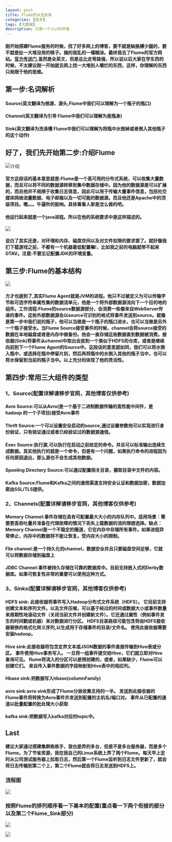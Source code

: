 ```yaml
---
layout: post
title: Flume的从无到有
categories: [技术]
tags: [大数据]
description: 只是一个小小的开端
---
```


#### 刚开始搭建Flume服务的时候，找了好多网上的博客，要不就是缺胳膊少腿的，要不就是扯一大堆没用的犊子。搞的我乱的一塌糊涂。最终我去了Flume的官方网站。[官方传送门](http://flume.apache.org/FlumeUserGuide.html#complex-flows),虽然是全英文，但是总比走弯路强，所以说以后大家在学东西的时候，不太建议刚一开始就去网上找一大堆别人嚼烂的东西，这样，你理解的东西只局限于他的思维。
## 第一步:名词解析
#### Source(英文翻译为根源、源头,Flume中我们可以理解为一个瓶子的瓶口)
#### Channel(英文翻译为引导 Flume中我们可以理解为是瓶身)
#### Sink(英文翻译为洗涤槽 Flume中我们可以理解为将瓶中水倒掉或者倒入其他瓶子的这个动作)
## 好了，我们先开始第二步:介绍Flume
![介绍](https://user-gold-cdn.xitu.io/2019/3/2/1693d903c944b674?w=2332&h=322&f=png&s=111963)
#### 官方这段话的基本意思就是:Flume是一个高可用的分布式系统，可以收集大量数据，而且可以将不同的数据源转移到集中数据存储中。因为他的数据源是可以扩展的，而且他并不局限于收集日志信息，因此可以用于传输大量事件信息，包括社交媒体网络流量数据、电子邮箱以及一切可能的数据源。而且他还是Apache中的顶级项目。嗯。。。牛逼吹的挺响。具体看看人家是怎么做的吧。
#### 他运行起来就是一个java进程。所以在他的系统要求中是这样描述的。
![](https://user-gold-cdn.xitu.io/2019/3/2/1693d98a7c91745f?w=1458&h=284&f=png&s=72106)
#### 说白了其实还是，对环境和内存、磁盘空间以及对文件权限的要求罢了。就好像我们下载游戏之前，不都有一个机器最低配置嘛!，比如我之前的电脑就带不起来GTAV。注意:不要忘记配置JDK的环境变量。
## 第三步:Flume的基本结构
![](https://user-gold-cdn.xitu.io/2019/3/2/1693da04d4a331ed?w=2334&h=934&f=png&s=335200)
#### 方才也提到了,其实Flume Agent就是JVM的进程。他只不过被定义为可以传输字节和可选字符串属性集的数据流单元，他是一个将外部数据源流向下一个目的地的组件。工作流程:Flume的source数据源部分，会消费一些像来自WebServer传递的事件。这些外部数据源会以source可识别的格式将事件发送到source。就像是第一步中我们说的瓶子，他可以当做是一个瓶子的瓶口进水，也可以当做是另外一个瓶子接受水。当Flume Source接受事件的时候，channel会将source接受的数据在本地磁盘或者是内存中做备份。他会一直存储这些数据直到数据被消费。接收器(Sink)将事件从channel中取出会放到一个类似于HDFS的仓库，或者是继续向前到下一个Flume Agent的Source中。这段话的意思就如同，我们可以将水倒入瓶中，或选择在瓶中停留片刻，然后再将瓶中的水倒入其他的瓶子当中，也可以将水保留到当前的瓶子当中。以上充分的体现了他的灵活性。

## 第四步:常用三大组件的类型
### 1、Source(配置详解请移步官网，其他博客仅供参考)

#### Avro Source:可以从Avro(是一个基于二进制数据传输的高性能中间件，是 hadoop 的一个子项目)接受Avro事件
#### Thrift Source:一个可以设置安全启动的source,通过设置参数他可以实现进行身份验证，只有验证通过或者已经验证过的数据源通信。
#### Exec Source:执行源,可以执行在启动之前给定的命令。并且可以标准输出连续生成数据。其实他执行的就是一个命令，但是有一个问题，如果执行命令的进程因为任何原因退出，那么源也不会生成其他数据。
#### Spooling Directory Source:可以通过配置相关目录，摄取目录中文件的内容。
#### Kafka Source:Flume和Kafka之间的通信渠道支持安全认证和数据加密，数据加密由SSL/TLS提供。

### 2、Channels(配置详解请移步官网，其他博客仅供参考)

#### Memory Channel:事件存储在具有可配置最大大小的内存队列中。适用场景：需要更高吞吐量并准备在代理故障的情况下丢失上载数据的流的理想选择。缺点：Memory Channel是一个不稳定的隧道，它在内存中存储所有事件。如果进程异常停止，内存中的数据将不能让恢复。受内存大小的限制。
#### Flie channel:是一个持久化的channel，数据安全并且只要磁盘空间足够，它就可以将数据存储到磁盘上
#### JDBC Channel:事件被持久存储在可靠的数据库中。目前支持嵌入式的Derby数据库。如果可恢复性非常的重要可以使用这种方式。

### 3、Sinks(配置详解请移步官网，其他博客仅供参考)

#### HDFS sink: 此接收器将事件写入Hadoop分布式文件系统（HDFS）。 它目前支持创建文本和序列文件。以及文件压缩，可以基于经过的时间或数据大小或事件数量来周期性地滚动文件（关闭当前文件并创建新文件）。它还通过属性（例如事件发生的时间戳或机器）来对数据进行分区。 HDFS目录路径可能包含将由HDFS接收器替换的格式化转义序列,以生成用于存储事件的目录/文件名。 使用此接收器需要安装hadoop。
#### Hive sink:此接收器将包含定界文本或JSON数据的事件直接传输到Hive表或分区。 事件使用Hive事务写入。 一旦将一组事件提交给Hive，它们就立即对Hive查询可见。 flume将流入的分区可以是预创建的，或者，如果缺少，Flume可以创建它们。 来自传入事件数据的字段映射到Hive表中的相应列。
#### Hbase sink:把数据写入hbase(columnFamily) 
#### avro sink:avro sink形成了Flume分层收集支持的一半。 发送到此接收器的Flume事件将转换为Avro事件并发送到配置的主机名/端口对。 事件从已配置的通道以批量配置的批处理大小获取
#### kafka sink:把数据写入kafka对应的topic中。

## Last

#### 建议大家通过搭建集群练练手，我也是弄的多台，但是不是多台服务器，而是多个Flume。为了节省资源，我在我自己的Linux系统上弄了两个Flume。每天早上定时从公司测试服务器上拉取日志，然后第一个Flume监听到日志文件更新了，就会将日志传输到第二个上，第二个Flume就会将日志发送到HDFS上。

### 流程图

![](https://user-gold-cdn.xitu.io/2019/3/13/16976668686b02b5?w=1422&h=358&f=png&s=29470)

### 按照Flume的排列顺序看一下基本的配置(重点看一下两个衔接的部分以及第二个Flume_Sink部分)
![](https://user-gold-cdn.xitu.io/2019/3/13/169766849ab20beb?w=1026&h=688&f=png&s=121800)

![](https://user-gold-cdn.xitu.io/2019/3/13/169766abc1930109?w=1512&h=1436&f=png&s=416575)